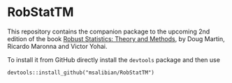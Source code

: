 # RobStatTM

This repository contains the companion package to the upcoming 2nd edition of
the book [Robust Statistics: Theory and Methods](https://www.wiley.com/en-ca/Robust+Statistics%3A+Theory+and+Methods-p-9780470010921), by Doug Martin, Ricardo Maronna and Victor Yohai.

To install it from GitHub directly install the
`devtools` package and then use
```
devtools::install_github("msalibian/RobStatTM")
```
